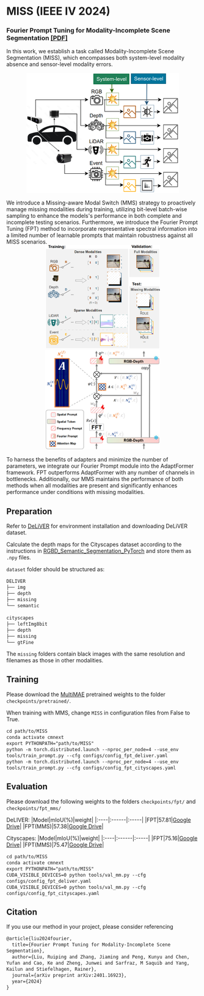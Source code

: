 # MISS (IEEE IV 2024)

### Fourier Prompt Tuning for Modality-Incomplete Scene Segmentation [[PDF]](https://arxiv.org/pdf/2401.16923)

In this work, we establish a task called Modality-Incomplete Scene Segmentation (MISS), which encompasses both system-level modality absence and sensor-level modality errors. 
<p align="center">
  <img src="figs/MISS.png" width="400">
</p>
We introduce a Missing-aware Modal Switch (MMS) strategy to proactively manage missing modalities during training, utilizing bit-level batch-wise sampling to enhance the models's performance in both complete and incomplete testing scenarios. Furthermore, we introduce the Fourier Prompt Tuning (FPT) method to incorporate representative spectral information into a limited number of learnable prompts that maintain robustness against all MISS scenarios. 
<div style="display:inline-block" align="center">
  <img src="figs/MMS.png" alt="image1" width="300">
  <img src="figs/FPT.png" alt="image2" width="300">
</div>

To harness the benefits of adapters and minimize the number of parameters, we integrate our Fourier Prompt module into the AdaptFormer framework. FPT outperforms AdaptFormer with any number of channels in bottlenecks. Additionally, our MMS maintains the performance of both methods when all modalities are present and significantly enhances performance under conditions with missing modalities.
## Preparation
Refer to [DeLiVER](https://github.com/jamycheung/DELIVER) for environment installation and downloading DeLiVER dataset.

Calculate the depth maps for the Cityscapes dataset according to the instructions in [RGBD_Semantic_Segmentation_PyTorch](https://github.com/charlesCXK/RGBD_Semantic_Segmentation_PyTorch/issues/1#issuecomment-684875832) and store them as `.npy` files.

`dataset` folder should be structured as:
```
DELIVER
├── img
├── depth
├── missing
└── semantic

cityscapes
├── leftImg8bit
├── depth
├── missing
└── gtFine
```
The `missing` folders contain black images with the same resolution and filenames as those in other modalities.
## Training
Please download the [MultiMAE](https://drive.google.com/file/d/1reL9dvGr_kGPk73HeFdzziS7lIbi2PDg/view?usp=sharing) pretrained weights to the folder `checkpoints/pretrained/`.

When training with MMS, change `MISS` in configuration files from False to True.
```
cd path/to/MISS
conda activate cmnext
export PYTHONPATH="path/to/MISS"
python -m torch.distributed.launch --nproc_per_node=4 --use_env tools/train_prompt.py --cfg configs/config_fpt_deliver.yaml
python -m torch.distributed.launch --nproc_per_node=4 --use_env tools/train_prompt.py --cfg configs/config_fpt_cityscapes.yaml
```

## Evaluation
Please download the following weights to the folders `checkpoints/fpt/` and `checkpoints/fpt_mms/`

DeLIVER:
|Model|mIoU(%)|weight|
|:----|:------|:-----|
|FPT|57.81|[Google Drive](https://drive.google.com/file/d/1zP8tYiHzzYcNT3BQ2d_fk2WXL13EI_SZ/view?usp=sharing)|
|FPT(MMS)|57.38|[Google Drive](https://drive.google.com/file/d/1OKhTrUp7siz1MNSckRSzVAfBdKlUp_-w/view?usp=sharing)|

Cityscapes:
|Model|mIoU(%)|weight|
|:----|:------|:-----|
|FPT|75.16|[Google Drive](https://drive.google.com/file/d/1Un5xpcvILNYF4vBMLptJuDOQnX3uueKa/view?usp=sharing)|
|FPT(MMS)|75.47|[Google Drive](https://drive.google.com/file/d/1BG3C6qA1hrutwCppQURfxXfst2qaMC5X/view?usp=sharing)|

```
cd path/to/MISS
conda activate cmnext
export PYTHONPATH="path/to/MISS"
CUDA_VISIBLE_DEVICES=0 python tools/val_mm.py --cfg configs/config_fpt_deliver.yaml
CUDA_VISIBLE_DEVICES=0 python tools/val_mm.py --cfg configs/config_fpt_cityscapes.yaml
```

## Citation
If you use our method in your project, please consider referencing
```
@article{liu2024fourier,
  title={Fourier Prompt Tuning for Modality-Incomplete Scene Segmentation},
  author={Liu, Ruiping and Zhang, Jiaming and Peng, Kunyu and Chen, Yufan and Cao, Ke and Zheng, Junwei and Sarfraz, M Saquib and Yang, Kailun and Stiefelhagen, Rainer},
  journal={arXiv preprint arXiv:2401.16923},
  year={2024}
}

```
